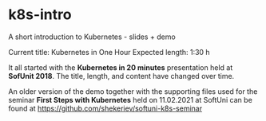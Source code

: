 # k8s-intro
A short introduction to Kubernetes - slides + demo

Current title: Kubernetes in One Hour
Expected length: 1:30 h

It all started with the **Kubernetes in 20 minutes** presentation held at **SofUnit 2018**. The title, length, and content have changed over time. 

An older version of the demo together with the supporting files used for the seminar **First Steps with Kubernetes** held on 11.02.2021 at SoftUni can be found at https://github.com/shekeriev/softuni-k8s-seminar
